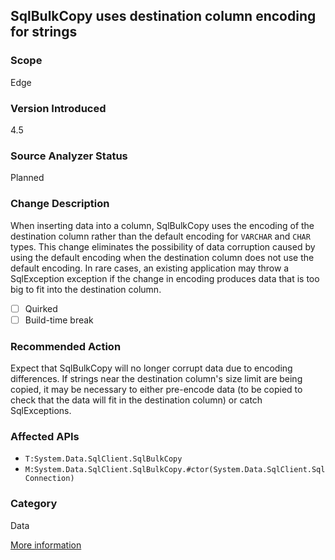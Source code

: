 ## SqlBulkCopy uses destination column encoding for strings

### Scope
Edge

### Version Introduced
4.5

### Source Analyzer Status
Planned

### Change Description
When inserting data into a column, SqlBulkCopy uses the encoding of the destination column rather than the default encoding for `VARCHAR` and `CHAR` types. This change eliminates the possibility of data corruption caused by using the default encoding when the destination column does not use the default encoding. In rare cases, an existing application may throw a SqlException exception if the change in encoding produces data that is too big to fit into the destination column.

- [ ] Quirked
- [ ] Build-time break

### Recommended Action
Expect that SqlBulkCopy will no longer corrupt data due to encoding differences. If strings near the destination column's size limit are being copied, it may be necessary to either pre-encode data (to be copied to check that the data will fit in the destination column) or catch SqlExceptions.

### Affected APIs
* `T:System.Data.SqlClient.SqlBulkCopy`
* `M:System.Data.SqlClient.SqlBulkCopy.#ctor(System.Data.SqlClient.SqlConnection)`

### Category
Data

[More information](https://msdn.microsoft.com/en-us/library/hh367887(v=vs.110).aspx#xml)

<!-- breaking change id: 71 -->
